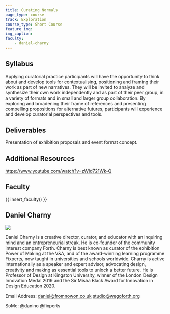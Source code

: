 ```yaml
---
title: Curating Normals
page_type: course
track: Exploration
course_type: Short Course
feature_img: 
img_caption: 
faculty: 
    - daniel-charny
---
```


## Syllabus

Applying curatorial practice participants will have the opportunity to think about and develop tools for contextualising, positioning and framing their work as part of new narratives. They will be invited to analyze and synthesize their own work independently and as part of their peer group, in a variety of formats and in small and larger group collaboration. By exploring and broadening their frame of references and presenting compelling propositions for alternative futures, participants will experience and develop curatorial perspectives and tools.

## Deliverables
Presentation of exhibition proposals and event format concept.

## Additional Resources

https://www.youtube.com/watch?v=zWld721Wk-Q

## Faculty

{{ insert_faculty() }}

## Daniel Charny

![](../../../../assets/images/faculty_photos/daniel_charny.jpg)

Daniel Charny is a creative director, curator, and educator with an inquiring mind and an entrepreneurial streak. He is co-founder of the community interest company Forth. Charny is best known as curator of the exhibition Power of Making at the V&A, and of the award-winning learning programme Fixperts, now taught in universities and schools worldwide. Charny is active internationally as a speaker and expert advisor, advocating design, creativity and making as essential tools to unlock a better future. He is Professor of Design at Kingston University, winner of the London Design Innovation Medal 2019 and the Sir Misha Black Award for Innovation in Design Education 2020.  

Email Address:
daniel@fromnowon.co.uk
studio@wegoforth.org

SoMe:
@danino
@fixperts
